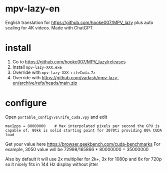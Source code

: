 # mpv-lazy-en
English translation for https://github.com/hooke007/MPV_lazy plus auto scaling for 4K videos. Made with ChatGPT

# install
1) Go to https://github.com/hooke007/MPV_lazy/releases
2) Install `mpv-lazy-XXX.exe`
3) Override with `mpv-lazy-XXX-rifeCuda.7z`
4) Override with https://github.com/vadash/mpv-lazy-en/archive/refs/heads/main.zip

# configure
Open `portable_config\vs\rife_cuda.vpy` and edit 
```
maxIpps = 80000000    # Max interpolated pixels per second the GPU is capable of. 80kk is solid starting point for 3070ti providing 80% CUDA load
```
Get your value here https://browser.geekbench.com/cuda-benchmarks For example, 3050 value will be 72998/165866 * 80000000 = 35000000

Also by default it will use 2x multiplier for 2k+, 3x for 1080p and 6x for 720p so it nicely fits in 144 Hz display without jitter
 
